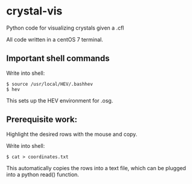 # crystal-vis

Python code for visualizing crystals given a .cfl

All code written in a centOS 7 terminal.

## Important shell commands
Write into shell:
```shell
$ source /usr/local/HEV/.bashhev
$ hev
```
This sets up the HEV environment for .osg.

## Prerequisite work:
Highlight the desired rows with the mouse and copy.

Write into shell:
```shell
$ cat > coordinates.txt
```
This automatically copies the rows into a text file, which can be plugged into a python read() function.
